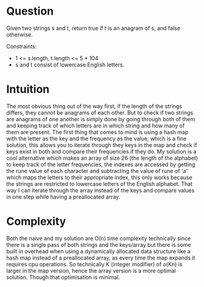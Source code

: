 # Question

Given two strings s and t, return true if t is an anagram of s, and false otherwise.

Constraints:

- 1 <= s.length, t.length <= 5 \* 104
- s and t consist of lowercase English letters.

# Intuition

The most obvious thing out of the way first, if the length of the strings differs, they cannot be anagrams of each other. But to check if two strings are anagrams of one another is simply done by going through both of them and keeping track of which letters are in which string and how many of them are present. The first thing that comes to mind is using a hash map with the letter as the key and the frequency as the value, which is a fine solution, this allows you to iterate through they keys in the map and check if keys exist in both and compare their frequencies if they do. My solution is a cool alternative which makes an array of size 26 (the length of the alphabet) to keep track of the letter frequencies, the indexes are accessed by getting the rune value of each character and subtracting the value of rune of 'a' which maps the letters to their appropriate index, this only works because the strings are restricted to lowercase letters of the English alphabet. That way I can iterate through the array instead of the keys and compare values in one step while having a preallocated array.

# Complexity

Both the naive and my solution are O(n) time complexity technically since there is a single pass of both strings and the keys/array but there is some built in overhead when using a dynamically allocated data structure like a hash map instead of a preallocated array, as every time the map expands it requires cpu operations. So technically K (integer modifier) of o(Kn) is larger in the map version, hence the array version is a more optimal solution. Though that optimisation is minimal.
